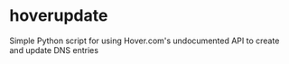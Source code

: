 # hoverupdate
Simple Python script for using Hover.com's undocumented API to create and update DNS entries
